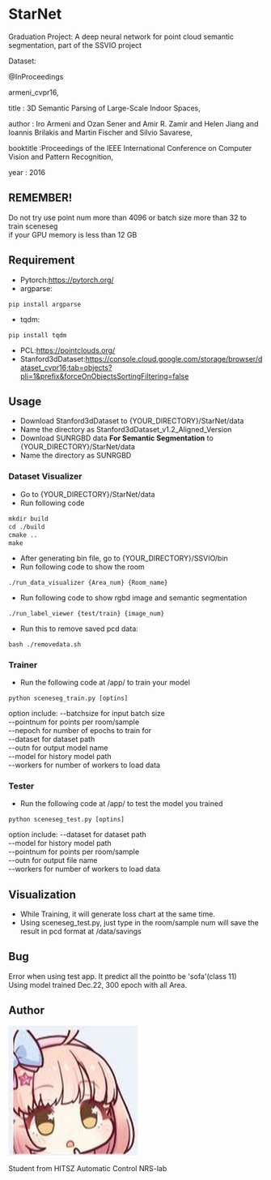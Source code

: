 # StarNet
Graduation Project: A deep neural network for point cloud semantic segmentation, part of the SSVIO project

Dataset:

@InProceedings

armeni_cvpr16,

title     : 3D Semantic Parsing of Large-Scale Indoor Spaces,

author    : Iro Armeni and Ozan Sener and Amir R. Zamir and Helen Jiang and Ioannis Brilakis and Martin Fischer and Silvio Savarese,

booktitle :Proceedings of the IEEE International Conference on Computer Vision and Pattern Recognition,

year      : 2016

## REMEMBER!
Do not try use point num more than 4096 or batch size more than 32 to train sceneseg  
if your GPU memory is less than 12 GB 

## Requirement
* Pytorch:<https://pytorch.org/>
* argparse:
```
pip install argparse
```
* tqdm:
```
pip install tqdm
```
* PCL:<https://pointclouds.org/>
* Stanford3dDataset:<https://console.cloud.google.com/storage/browser/dataset_cvpr16;tab=objects?pli=1&prefix&forceOnObjectsSortingFiltering=false>

## Usage

* Download Stanford3dDataset to {YOUR_DIRECTORY}/StarNet/data
* Name the directory as Stanford3dDataset_v1.2_Aligned_Version
* Download SUNRGBD data **For Semantic Segmentation** to {YOUR_DIRECTORY}/StarNet/data
* Name the directory as SUNRGBD

### Dataset Visualizer
* Go to {YOUR_DIRECTORY}/StarNet/data
* Run following code
```
mkdir build
cd ./build
cmake ..
make
```
* After generating bin file, go to {YOUR_DIRECTORY}/SSVIO/bin
* Run following code to show the room
```
./run_data_visualizer {Area_num} {Room_name}
```
* Run following code to show rgbd image and semantic segmentation
```
./run_label_viewer {test/train} {image_num}
```
* Run this to remove saved pcd data:
```
bash ./removedata.sh
```

### Trainer
* Run the following code at /app/ to train your model
```
python sceneseg_train.py [optins]
```
option include:
--batchsize for input batch size  
--pointnum for points per room/sample  
--nepoch for number of epochs to train for  
--dataset for dataset path  
--outn for output model name  
--model for history model path  
--workers for number of workers to load data

### Tester
* Run the following code at /app/ to test the model you trained
```
python sceneseg_test.py [optins]
```
option include:
--dataset for dataset path  
--model for history model path  
--pointnum for points per room/sample  
--outn for output file name  
--workers for number of workers to load data

## Visualization
* While Training, it will generate loss chart at the same time.
* Using sceneseg_test.py, just type in the room/sample num will save the result in pcd format at /data/savings 

## Bug
Error when using test app. It predict all the pointto be 'sofa'(class 11)  
Using model trained Dec.22, 300 epoch with all Area.

## Author

![avatar.png](https://github.com/StarRealMan/StarNet/blob/main/images/avatar.png?raw=true)

Student from HITSZ Automatic Control NRS-lab
